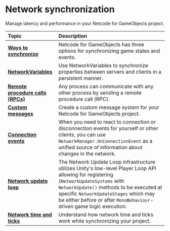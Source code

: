 # Network synchronization

Manage latency and performance in your Netcode for GameObjects project.

| **Topic**                       | **Description**                  |
| :------------------------------ | :------------------------------- |
| **[Ways to synchronize](advanced-topics/ways-to-synchronize.md)** | Netcode for GameObjects has three options for synchronizing game states and events. |
| **[NetworkVariables](networkvariables-landing.md)** | Use NetworkVariables to synchronize properties between servers and clients in a persistent manner. |
| **[Remote procedure calls (RPCs)](rpc-landing.md)** | Any process can communicate with any other process by sending a remote procedure call (RPC). |
| **[Custom messages](advanced-topics/message-system/custom-messages.md)** | Create a custom message system for your Netcode for GameObjects project. |
| **[Connection events](advanced-topics/connection-events.md)** | When you need to react to connection or disconnection events for yourself or other clients, you can use `NetworkManager.OnConnectionEvent` as a unified source of information about changes in the network. |
| **[Network update loop](network-update-loop.md)** | The Network Update Loop infrastructure utilizes Unity's low-level Player Loop API allowing for registering `INetworkUpdateSystems` with `NetworkUpdate()` methods to be executed at specific `NetworkUpdateStages` which may be either before or after `MonoBehaviour`-driven game logic execution. |
| **[Network time and ticks](advanced-topics/networktime-ticks.md)** | Understand how network time and ticks work while synchronizing your project. |